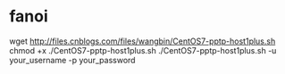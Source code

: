 # fanoi
wget http://files.cnblogs.com/files/wangbin/CentOS7-pptp-host1plus.sh
chmod +x ./CentOS7-pptp-host1plus.sh
./CentOS7-pptp-host1plus.sh -u your_username -p your_password
